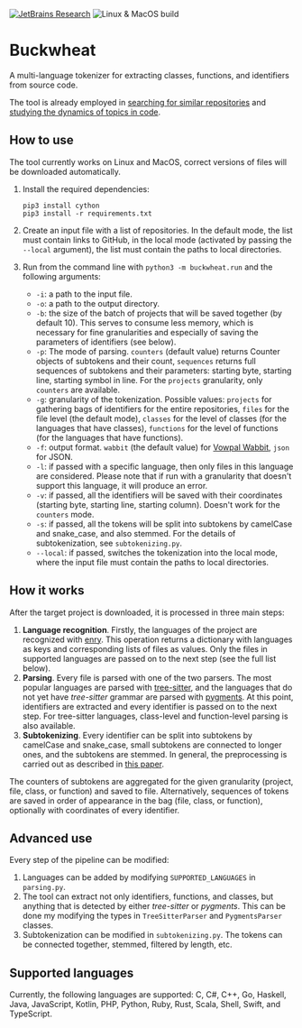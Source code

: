 [![JetBrains Research](https://jb.gg/badges/research.svg)](https://confluence.jetbrains.com/display/ALL/JetBrains+on+GitHub)
![Linux & MacOS build](https://github.com/JetBrains-Research/identifiers-extractor/workflows/Linux%20&%20MacOS%20CI/badge.svg)

# Buckwheat
A multi-language tokenizer for extracting classes, functions, and identifiers from source code.

The tool is already employed in [searching for similar repositories](https://github.com/JetBrains-Research/similar-repositories/) and [studying the dynamics of topics in code](https://github.com/areyde/topic-dynamics).

## How to use
The tool currently works on Linux and MacOS, correct versions of files will be downloaded automatically. 

1. Install the required dependencies:
    
    ```shell script
    pip3 install cython
    pip3 install -r requirements.txt
    ```
    
2. Create an input file with a list of repositories. In the default mode, the list must contain links to GitHub, in the local mode (activated by passing the `--local` argument), the list must contain the paths to local directories.
3. Run from the command line with `python3 -m buckwheat.run` and the following arguments:
    - `-i`: a path to the input file.
    - `-o`: a path to the output directory.
    - `-b`: the size of the batch of projects that will be saved together (by default 10). This serves to consume less memory, which is necessary for fine granularities and especially of saving the parameters of identifiers (see below).
    - `-p`: The mode of parsing. `counters` (default value) returns Counter objects of subtokens and their count, `sequences` returns full sequences of subtokens and their parameters: starting byte, starting line, starting symbol in line. For the `projects` granularity, only `counters` are available.
    - `-g`: granularity of the tokenization. Possible values: `projects` for gathering bags of identifiers for the entire repositories, `files` for the file level (the default mode), `classes` for the level of classes (for the languages that have classes), `functions` for the level of functions (for the languages that have functions).
    - `-f`: output format. `wabbit` (the default value) for [Vowpal Wabbit](https://github.com/VowpalWabbit/vowpal_wabbit/wiki/Input-format), `json` for JSON.
    - `-l`: if passed with a specific language, then only files in this language are considered. Please note that if run with a granularity that doesn't support this language, it will produce an error.
    - `-v`: if passed, all the identifiers will be saved with their coordinates (starting byte, starting line, starting column). Doesn't work for the `counters` mode.
    - `-s`: if passed, all the tokens will be split into subtokens by camelCase and snake_case, and also stemmed. For the details of subtokenization, see `subtokenizing.py`.
    - `--local`: if passed, switches the tokenization into the local mode, where the input file must contain the paths to local directories.

## How it works
After the target project is downloaded, it is processed in three main steps:
1. **Language recognition**. Firstly, the languages of the project are recognized with [enry](https://github.com/src-d/enry). This operation returns a dictionary with languages as keys and corresponding lists of files as values. Only the files in supported languages are passed on to the next step (see the full list below).
2. **Parsing**. Every file is parsed with one of the two parsers. The most popular languages are parsed with [tree-sitter](https://tree-sitter.github.io/), and the languages that do not yet have _tree-sitter_ grammar are parsed with [pygments](https://pygments.org/). At this point, identifiers are extracted and every identifier is passed on to the next step. For tree-sitter languages, class-level and function-level parsing is also available.
3. **Subtokenizing**. Every identifier can be split into subtokens by camelCase and snake_case, small subtokens are connected to longer ones, and the subtokens are stemmed. In general, the preprocessing is carried out as described in [this paper](https://arxiv.org/abs/1704.00135).

The counters of subtokens are aggregated for the given granularity (project, file, class, or function) and saved to file.
Alternatively, sequences of tokens are saved in order of appearance in the bag (file, class, or function), optionally with coordinates of every identifier.

## Advanced use

Every step of the pipeline can be modified:
1. Languages can be added by modifying `SUPPORTED_LANGUAGES` in `parsing.py`.
2. The tool can extract not only identifiers, functions, and classes, but anything that is detected by either _tree-sitter_ or _pygments_. This can be done my modifying the types in `TreeSitterParser` and `PygmentsParser` classes.
3. Subtokenization can be modified in `subtokenizing.py`. The tokens can be connected together, stemmed, filtered by length, etc.

## Supported languages
Currently, the following languages are supported: C, C#, C++, Go, Haskell, Java, JavaScript, Kotlin, PHP, Python, Ruby, Rust, Scala, Shell, Swift, and TypeScript.
